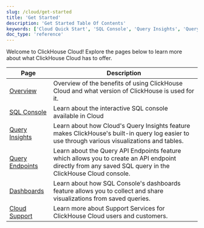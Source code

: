 ```yaml
---
slug: /cloud/get-started
title: 'Get Started'
description: 'Get Started Table Of Contents'
keywords: ['Cloud Quick Start', 'SQL Console', 'Query Insights', 'Query API Endpoints', 'Dashboards', 'Cloud Support']
doc_type: 'reference'
---
```


Welcome to ClickHouse Cloud! Explore the pages below to learn more about what ClickHouse Cloud has to offer.

| Page                     | Description                                                                                                                                               |
|--------------------------|-----------------------------------------------------------------------------------------------------------------------------------------------------------|
| [Overview](/cloud/overview)          | Overview of the benefits of using ClickHouse Cloud and what version of ClickHouse is used for it.                                                         |
| [SQL Console](/cloud/get-started/sql-console)       | Learn about the interactive SQL console available in Cloud                                                                                                |
| [Query Insights](/cloud/get-started/query-insights)    | Learn about how Cloud's Query Insights feature makes ClickHouse's built-in query log easier to use through various visualizations and tables.             |
| [Query Endpoints](/cloud/get-started/query-endpoints)   | Learn about the Query API Endpoints feature which allows you to create an API endpoint directly from any saved SQL query in the ClickHouse Cloud console. |
| [Dashboards](/cloud/manage/dashboards)        | Learn about how SQL Console's dashboards feature allows you to collect and share visualizations from saved queries.                                       |
| [Cloud Support](/cloud/support)     | Learn more about Support Services for ClickHouse Cloud users and customers.                                                                               |
